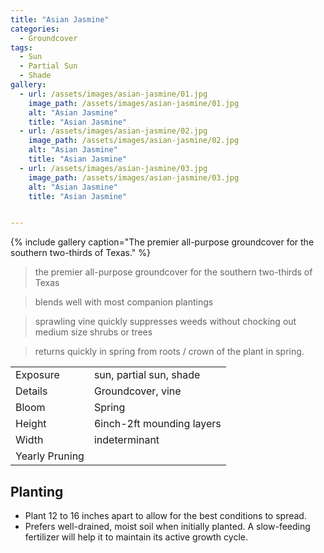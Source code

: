```yaml
---
title: "Asian Jasmine"
categories:
  - Groundcover
tags:
  - Sun
  - Partial Sun
  - Shade
gallery:
  - url: /assets/images/asian-jasmine/01.jpg
    image_path: /assets/images/asian-jasmine/01.jpg
    alt: "Asian Jasmine"
    title: "Asian Jasmine"
  - url: /assets/images/asian-jasmine/02.jpg
    image_path: /assets/images/asian-jasmine/02.jpg
    alt: "Asian Jasmine"
    title: "Asian Jasmine"
  - url: /assets/images/asian-jasmine/03.jpg
    image_path: /assets/images/asian-jasmine/03.jpg
    alt: "Asian Jasmine"
    title: "Asian Jasmine"


---
```


{% include gallery caption="The premier all-purpose groundcover for the southern two-thirds of Texas." %}

> the premier all-purpose groundcover for the southern two-thirds of Texas

> blends well with most companion plantings

> sprawling vine quickly suppresses weeds without chocking out medium size shrubs or trees

> returns quickly in spring from roots / crown of the plant in spring.

|                |                           |
|----------------|---------------------------|
| Exposure       | sun, partial sun, shade   |
| Details        | Groundcover, vine         |
| Bloom          | Spring                    |
| Height         | 6inch-2ft mounding layers |
| Width          | indeterminant             |
| Yearly Pruning |                           |

## Planting

- Plant 12 to 16 inches apart to allow for the best conditions to spread. 
- Prefers well-drained, moist soil when initially planted. A slow-feeding fertilizer will help it to maintain its active growth cycle.

